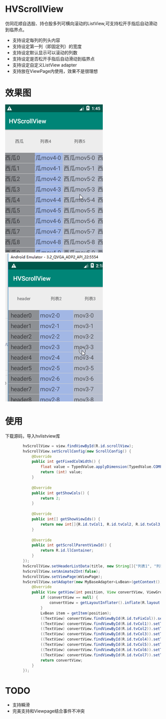 # HVScrollView
仿同花顺自选股、持仓股多列可横向滚动的ListView,可支持松开手指后自动滑动到临界点。
* 支持设定每列的列头内容
* 支持设定第一列（即固定列）的宽度
* 支持设定默认显示可以滚动的列数
* 支持设定是否松开手指后自动滑动到临界点
* 支持设定自定义ListView adapter
* 支持放在ViewPage内使用，效果不是很理想
# 效果图
![图片名称](https://github.com/haipinghuang/HVScrollView/blob/master/ext/1.gif)
![图片名称](https://github.com/haipinghuang/HVScrollView/blob/master/ext/2.gif)
# 使用
下载源码，导入hvlistview库  
```java
        hvScrollView = view.findViewById(R.id.scrollView);
        hvScrollView.setScrollConfig(new ScrollConfig() {
            @Override
            public int getFixedColWidth() {
                float value = TypedValue.applyDimension(TypedValue.COMPLEX_UNIT_DIP, 100, getResources().getDisplayMetrics());
                return (int) value;
            }

            @Override
            public int getShowCols() {
                return 2;
            }

            @Override
            public int[] getShowViewIds() {
                return new int[]{R.id.tvCol1, R.id.tvCol2, R.id.tvCol3, R.id.tvCol4, R.id.tvCol5, R.id.tvCol6, R.id.tvCol7};
            }

            @Override
            public int getScrollParentViewId() {
                return R.id.llContainer;
            }
        });
        hvScrollView.setHeaderListData(title, new String[]{"列表1", "列表2", "列表3", "列表4", "列表5", "列表6", "列表7"});
        hvScrollView.setAnimate2Int(false);
        hvScrollView.setViewPage(mViewPage);
        hvScrollView.setAdapter(new MyBaseAdapter<LvBean>(getContext(), list) {
            @Override
            public View getView(int position, View convertView, ViewGroup parent) {
                if (convertView == null) {
                    convertView = getLayoutInflater().inflate(R.layout.item_hscroll_lv, parent, false);
                }
                LvBean item = getItem(position);
                ((TextView) convertView.findViewById(R.id.tvFixCol)).setText(item.fixedCol);
                ((TextView) convertView.findViewById(R.id.tvCol1)).setText(item.movCol1);
                ((TextView) convertView.findViewById(R.id.tvCol2)).setText(item.movCol2);
                ((TextView) convertView.findViewById(R.id.tvCol3)).setText(item.movCol3);
                ((TextView) convertView.findViewById(R.id.tvCol4)).setText(item.movCol4);
                ((TextView) convertView.findViewById(R.id.tvCol5)).setText(item.movCol5);
                ((TextView) convertView.findViewById(R.id.tvCol6)).setText(item.movCol6);
                ((TextView) convertView.findViewById(R.id.tvCol7)).setText(item.movCol7);
                return convertView;
            }
        });
```
# TODO
* 支持瞬滑
* 完美支持和Viewpage结合事件不冲突
